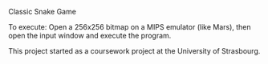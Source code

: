 Classic Snake Game

To execute: Open a 256x256 bitmap on a MIPS emulator (like Mars), then open the input window and execute the program.

This project started as a coursework project at the University of Strasbourg. 

